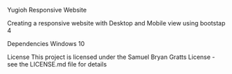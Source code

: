 Yugioh Responsive Website

Creating a responsive website with Desktop and Mobile view using bootstap 4

Dependencies Windows 10

License This project is licensed under the Samuel Bryan Gratts License - see the LICENSE.md file for details